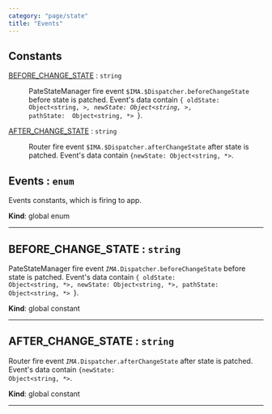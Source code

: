 ```yaml
---
category: "page/state"
title: "Events"
---
```


## Constants

<dl>
<dt><a href="#BEFORE_CHANGE_STATE">BEFORE_CHANGE_STATE</a> : <code>string</code></dt>
<dd><p>PateStateManager fire event <code>$IMA.$Dispatcher.beforeChangeState</code> before
state is patched. Event&#39;s data contain
<code>{ oldState: Object&lt;string, <em>&gt;, newState: Object&lt;string, </em>&gt;,
pathState:  Object&lt;string, *&gt; </code>}.</p>
</dd>
<dt><a href="#AFTER_CHANGE_STATE">AFTER_CHANGE_STATE</a> : <code>string</code></dt>
<dd><p>Router fire event <code>$IMA.$Dispatcher.afterChangeState</code> after state
is patched. Event&#39;s data contain <code>{newState: Object&lt;string, *&gt;</code>.</p>
</dd>
</dl>

## Events : <code>enum</code>&nbsp;<a name="Events" href="https://github.com/seznam/IMA.js-core/tree/0.16.5/page/state/Events.js#L6" target="_blank"><span class="icon"><i class="fas fa-external-link-alt fa-xs"></i></span></a>
Events constants, which is firing to app.

**Kind**: global enum  

* * *

## BEFORE\_CHANGE\_STATE : <code>string</code>&nbsp;<a name="BEFORE_CHANGE_STATE" href="https://github.com/seznam/IMA.js-core/tree/0.16.5/page/state/Events.js#L16" target="_blank"><span class="icon"><i class="fas fa-external-link-alt fa-xs"></i></span></a>
PateStateManager fire event <code>$IMA.$Dispatcher.beforeChangeState</code> before
state is patched. Event's data contain
<code>{ oldState: Object<string, *>, newState: Object<string, *>,
pathState:  Object<string, *> </code>}.

**Kind**: global constant  

* * *

## AFTER\_CHANGE\_STATE : <code>string</code>&nbsp;<a name="AFTER_CHANGE_STATE" href="https://github.com/seznam/IMA.js-core/tree/0.16.5/page/state/Events.js#L25" target="_blank"><span class="icon"><i class="fas fa-external-link-alt fa-xs"></i></span></a>
Router fire event <code>$IMA.$Dispatcher.afterChangeState</code> after state
is patched. Event's data contain <code>{newState: Object<string, *></code>.

**Kind**: global constant  

* * *

